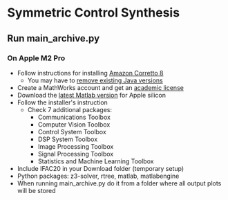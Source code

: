 # Symmetric Control Synthesis

## Run main_archive.py

### On Apple M2 Pro

- Follow instructions for installing [Amazon Corretto 8](https://www.mathworks.com/support/requirements/apple-silicon.html)
  - You may have to [remove existing Java versions](https://www.java.com/en/download/help/mac_uninstall_java.html)
- Create a  MathWorks account and get an [academic license](https://www.mathworks.com/products/matlab-campus.html)
- Download the [latest Matlab version](https://www.mathworks.com/downloads) for Apple silicon
- Follow the installer's instruction
  - Check 7 additional packages:
    - Communications Toolbox
    - Computer Vision Toolbox
    - Control System Toolbox
    - DSP System Toolbox
    - Image Processing Toolbox
    - Signal Processing Toolbox
    - Statistics and Machine Learning Toolbox
- Include IFAC20 in your Download folder (temporary setup)
- Python packages: z3-solver, rtree, matlab, matlabengine
- When running main_archive.py do it from a folder where all output plots will be stored
